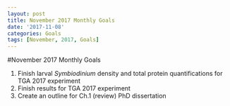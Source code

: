 ```yaml
---
layout: post
title: November 2017 Monthly Goals
date: '2017-11-08'
categories: Goals
tags: [November, 2017, Goals]
---
```


#November 2017 Monthly Goals

1. Finish larval *Symbiodinium* density and total protein quantifications for TGA 2017 experiment  
2. Finish results for TGA 2017 experiment
3. Create an outline for Ch.1 (review) PhD dissertation 
